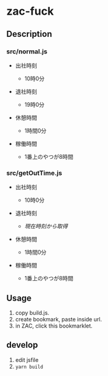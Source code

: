 # zac-fuck

## Description

### src/normal.js

- 出社時刻
  - 10時0分
- 退社時刻
  - 19時0分
- 休憩時間
  - 1時間0分

- 稼働時間
  - 1番上のやつが8時間

### src/getOutTime.js

- 出社時刻
  - 10時0分
- 退社時刻
  - *現在時刻から取得*
- 休憩時間
  - 1時間0分

- 稼働時間
  - 1番上のやつが8時間

## Usage

1. copy build.js.
2. create bookmark, paste inside url.
3. in ZAC, click this bookmarklet.

## develop

1. edit jsfile
2. `yarn build`